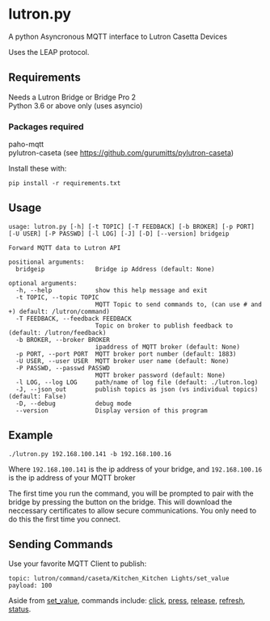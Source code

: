 # lutron.py
A python Asyncronous MQTT interface to Lutron Casetta Devices

Uses the LEAP protocol.

## Requirements

Needs a Lutron Bridge or Bridge Pro 2  
Python 3.6 or above only (uses asyncio)

### Packages required
paho-mqtt  
pylutron-caseta (see https://github.com/gurumitts/pylutron-caseta)

Install these with:

```
pip install -r requirements.txt
```


## Usage

```
usage: lutron.py [-h] [-t TOPIC] [-T FEEDBACK] [-b BROKER] [-p PORT] [-U USER] [-P PASSWD] [-l LOG] [-J] [-D] [--version] bridgeip

Forward MQTT data to Lutron API

positional arguments:
  bridgeip              Bridge ip Address (default: None)

optional arguments:
  -h, --help            show this help message and exit
  -t TOPIC, --topic TOPIC
                        MQTT Topic to send commands to, (can use # and +) default: /lutron/command)
  -T FEEDBACK, --feedback FEEDBACK
                        Topic on broker to publish feedback to (default: /lutron/feedback)
  -b BROKER, --broker BROKER
                        ipaddress of MQTT broker (default: None)
  -p PORT, --port PORT  MQTT broker port number (default: 1883)
  -U USER, --user USER  MQTT broker user name (default: None)
  -P PASSWD, --passwd PASSWD
                        MQTT broker password (default: None)
  -l LOG, --log LOG     path/name of log file (default: ./lutron.log)
  -J, --json_out        publish topics as json (vs individual topics) (default: False)
  -D, --debug           debug mode
  --version             Display version of this program
```

## Example

```
./lutron.py 192.168.100.141 -b 192.168.100.16
```

Where `192.168.100.141` is the ip address of your bridge, and `192.168.100.16` is the ip address of your MQTT broker

The first time you run the command, you will be prompted to pair with the bridge by pressing the button on the bridge. This will download the neccessary certificates to allow secure communications. You only need to do this the first time you connect.

## Sending Commands

Use your favorite MQTT Client to publish:
```
topic: lutron/command/caseta/Kitchen_Kitchen Lights/set_value
payload: 100
```
Aside from [set_value](lutron.py#L356), commands include: [click](lutron.py#L380), [press](lutron.py#L383), [release](lutron.py#L386), [refresh](lutron.py#L389), [status](lutron.py#L393).
